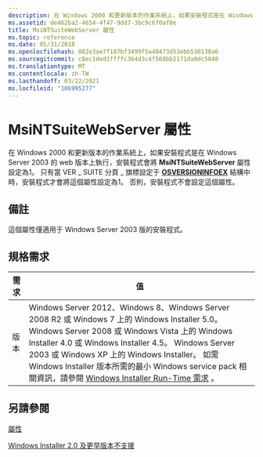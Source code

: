 ```yaml
---
description: 在 Windows 2000 和更新版本的作業系統上，如果安裝程式是在 Windows Server 2003 的 web 版本上執行，安裝程式會將 MsiNTSuiteWebServer 屬性設定為1。
ms.assetid: de462ba2-4654-4f47-9dd7-3bc9c6f0af0e
title: MsiNTSuiteWebServer 屬性
ms.topic: reference
ms.date: 05/31/2018
ms.openlocfilehash: 082e3ae7f107bf3499f5a48473d53ebb530138a6
ms.sourcegitcommit: c8ec1ded1ffffc364d3c4f560bb2171da0dc5040
ms.translationtype: MT
ms.contentlocale: zh-TW
ms.lasthandoff: 03/22/2021
ms.locfileid: "106995277"
---
```

# <a name="msintsuitewebserver-property"></a>MsiNTSuiteWebServer 屬性

在 Windows 2000 和更新版本的作業系統上，如果安裝程式是在 Windows Server 2003 的 web 版本上執行，安裝程式會將 **MsiNTSuiteWebServer** 屬性設定為1。 只有當 VER \_ SUITE 分頁 \_ 旗標設定于 [**OSVERSIONINFOEX**](/windows/win32/api/winnt/ns-winnt-osversioninfoexa) 結構中時，安裝程式才會將這個屬性設定為1。 否則，安裝程式不會設定這個屬性。

## <a name="remarks"></a>備註

這個屬性僅適用于 Windows Server 2003 版的安裝程式。

## <a name="requirements"></a>規格需求



| 需求 | 值 |
|--------------------|--------------------------------------------------------------------------------------------------------------------------------------------------------------------------------------------------------------------------------------------------------------------------------------------------------------------------------------------------------------------------------------------------------------------------------------------------|
| 版本<br/> | Windows Server 2012、Windows 8、Windows Server 2008 R2 或 Windows 7 上的 Windows Installer 5.0。 Windows Server 2008 或 Windows Vista 上的 Windows Installer 4.0 或 Windows Installer 4.5。 Windows Server 2003 或 Windows XP 上的 Windows Installer。 如需 Windows Installer 版本所需的最小 Windows service pack 相關資訊，請參閱 [Windows Installer Run-Time 需求](windows-installer-portal.md) 。<br/> |



## <a name="see-also"></a>另請參閱

<dl> <dt>

[屬性](properties.md)
</dt> <dt>

[Windows Installer 2.0 及更早版本不支援](not-supported-in-windows-installer-version-2-0.md)
</dt> </dl>

 

 
